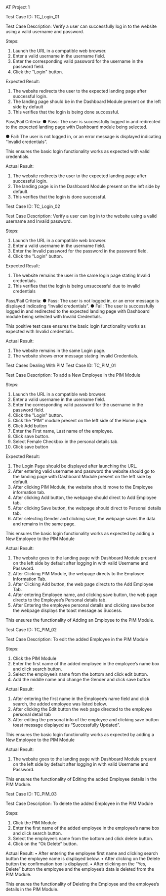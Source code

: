 AT Project 1

Test Case ID: TC_Login_01

Test Case Description: Verify a user can successfully log in to the website using a valid username and password.

Steps:
1.	Launch the URL in a compatible web browser.
2.	Enter a valid username in the username field.
3.	Enter the corresponding valid password for the username in the password field.
4.	Click the "Login" button.

Expected Result:
1.	The website redirects the user to the expected landing page after successful login.
2.	The landing page should be in the Dashboard Module present on the left side by default
3.	This verifies that the login is being done successful.

Pass/Fail Criteria:
●	Pass: The user is successfully logged in and redirected to the expected landing page with Dashboard module being selected.

●	Fail: The user is not logged in, or an error message is displayed indicating “Invalid credentials”.

This ensures the basic login functionality works as expected with valid credentials.

Actual Result:
1.	The website redirects the user to the expected landing page after successful login.
2.	The landing page is in the Dashboard Module present on the left side by default.
3.	This verifies that the login is done successful.





Test Case ID: TC_Login_02

Test Case Description: Verify a user can log in to the website using a valid username and Invalid password.

Steps:
1. Launch the URL in a compatible web browser.
2. Enter a valid username in the username field.
3. Enter the Invalid password for the password in the password field.
4.	Click the "Login" button.

Expected Result:
1. The website remains the user in the same login page stating Invalid credentials.
2. This verifies that the login is being unsuccessful due to invalid credentials

Pass/Fail Criteria:
●	Pass: The user is not logged in, or an error message is displayed indicating “Invalid credentials”.
●	Fail: The user is successfully logged in and redirected to the expected landing page with Dashboard module being selected with Invalid Credentials.

This positive test case ensures the basic login functionality works as expected with Invalid credentials.

Actual Result:
1.	The website remains in the same Login page.
2.	The website shows error message stating Invalid Credentials.

 







Test Cases Dealing With PIM
Test Case ID: TC_PIM_01

Test Case Description:  To add a New Employee in the PIM Module

Steps:
1.	Launch the URL in a compatible web browser.
2.	Enter a valid username in the username field.
3.	Enter the corresponding valid password for the username in the password field.
4.	Click the "Login" button.
5.	Click the “PIM” module present on the left side of the Home page.
6.	Click Add button
7.	Enter the First name, Last name of the employee.
8.	Click save button.
9.	Select Female Checkbox in the personal details tab.
10.	Click save button



Expected Result:
1.	The Login Page should be displayed after launching the URL.
2.	After entering valid username and password the website should go to the landing page with Dashboard Module present on the left side by default.
3.	After clicking PIM Module, the website should move to the Employee information tab.
4.	After clicking Add button, the webpage should direct to Add Employee tab.
5.	After clicking Save button, the webpage should direct to Personal details tab.
6.	After selecting Gender and clicking save, the webpage saves the data and remains in the same page.

This ensures the basic login functionality works as expected by adding a New Employee to the PIM Module


Actual Result:
1.	The website goes to the landing page with Dashboard Module present on the left side by default after logging in with valid Username and Password.
2.	After Clicking PIM Module, the webpage directs to the Employee Information Tab.
3.	After Clicking Add button, the web page directs to the Add Employee Tab.
4.	After entering Employee name, and clicking save button, the web page directs to the Employee’s Personal details tab.
5.	After Entering the employee personal details and clicking save button the webpage displays the toast message as Success.
 
 This ensures the functionality of Adding an Employee to the PIM Module.






Test Case ID: TC_PIM_02

Test Case Description:  To edit the added Employee in the PIM Module

Steps:
1.	Click the PIM Module
2.	Enter the first name of the added employee in the employee’s name box and click search button.
3.	Select the employee’s name from the bottom and click edit button.
4.	Add the middle name and change the Gender and click save button

   
Actual Result:
1.	After entering the first name in the Employee’s name field and click search, the added employee was listed below.
2.	After clicking the Edit button the web page directed to the employee personal detail tab
3.	After editing the personal info of the employee and clicking save button toast message displayed as “Successfully Updated”.


This ensures the basic login functionality works as expected by adding a New Employee to the PIM Module


Actual Result:
1.	The website goes to the landing page with Dashboard Module present on the left side by default after logging in with valid Username and Password.
 
This ensures the functionality of Editing the added Employee details in the PIM Module.





Test Case ID: TC_PIM_03

Test Case Description:  To delete the added Employee in the PIM Module

Steps:
1.	Click the PIM Module
2.	Enter the first name of the added employee in the employee’s name box and click search button.
3.	Select the employee’s name from the bottom and click delete button.
4.	Click on the “Ok Delete” button.


Actual Result:
•	After entering the employee first name and clicking search button the employee name is displayed below.
•	After clicking on the Delete button the confirmation box is displayed.
•	After clicking on the “Yes, Delete” button the employee and the employee’s data is deleted from the PIM Module.


This ensures the functionality of Deleting the Employee and the employee’s details in the PIM Module.

